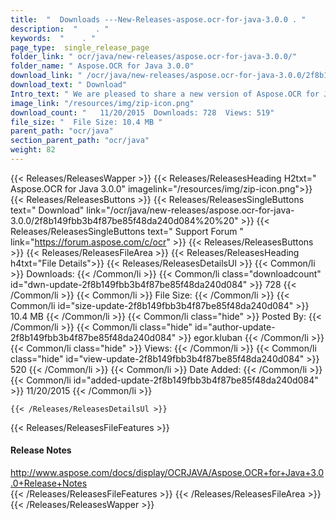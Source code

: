 ```yaml
---
title:  "  Downloads ---New-Releases-aspose.ocr-for-java-3.0.0 . " 
description:  "    . " 
keywords:  "    . " 
page_type:  single_release_page
folder_link: " ocr/java/new-releases/aspose.ocr-for-java-3.0.0/"
folder_name: " Aspose.OCR for Java 3.0.0"
download_link: " /ocr/java/new-releases/aspose.ocr-for-java-3.0.0/2f8b149fbb3b4f87be85f48da240d084"
download_text: " Download"
Intro_text: " We are pleased to share a new version of Aspose.OCR for Java with following impr..."
image_link: "/resources/img/zip-icon.png"
download_count: "   11/20/2015  Downloads: 728  Views: 519"
file_size: "  File Size: 10.4 MB "
parent_path: "ocr/java"
section_parent_path: "ocr/java"
weight: 82 
---
```


{{< Releases/ReleasesWapper >}}
  {{< Releases/ReleasesHeading H2txt=" Aspose.OCR for Java 3.0.0" imagelink="/resources/img/zip-icon.png">}}
  {{< Releases/ReleasesButtons >}}
    {{< Releases/ReleasesSingleButtons text=" Download" link="/ocr/java/new-releases/aspose.ocr-for-java-3.0.0/2f8b149fbb3b4f87be85f48da240d084%20%20" >}}
    {{< Releases/ReleasesSingleButtons text=" Support Forum " link="https://forum.aspose.com/c/ocr" >}}
  {{< Releases/ReleasesButtons >}}
  {{< Releases/ReleasesFileArea >}}
    {{< Releases/ReleasesHeading h4txt="File Details">}}
    {{< Releases/ReleasesDetailsUl >}}
            {{< Common/li  >}} Downloads: {{< /Common/li >}} 
      {{< Common/li class="downloadcount" id="dwn-update-2f8b149fbb3b4f87be85f48da240d084" >}} 728 {{< /Common/li >}} 
      {{< Common/li  >}} File Size: {{< /Common/li >}} 
      {{< Common/li id="size-update-2f8b149fbb3b4f87be85f48da240d084" >}} 10.4 MB {{< /Common/li >}} 
      {{< Common/li  class="hide" >}} Posted By: {{< /Common/li >}} 
      {{< Common/li class="hide" id="author-update-2f8b149fbb3b4f87be85f48da240d084" >}} egor.kluban {{< /Common/li >}} 
      {{< Common/li class="hide"  >}} Views: {{< /Common/li >}} 
      {{< Common/li class="hide" id="view-update-2f8b149fbb3b4f87be85f48da240d084" >}} 520 {{< /Common/li >}} 
      {{< Common/li  >}} Date Added: {{< /Common/li >}} 
      {{< Common/li id="added-update-2f8b149fbb3b4f87be85f48da240d084" >}} 11/20/2015 {{< /Common/li >}} 

    {{< /Releases/ReleasesDetailsUl >}}

  {{< Releases/ReleasesFileFeatures >}}
      <h4>Release Notes</h4><div><a href="http://www.aspose.com/docs/display/OCRJAVA/Aspose.OCR+for+Java+3.0.0+Release+Notes">http://www.aspose.com/docs/display/OCRJAVA/Aspose.OCR+for+Java+3.0.0+Release+Notes</a></div>
  {{< /Releases/ReleasesFileFeatures >}}
 {{< /Releases/ReleasesFileArea >}}
{{< /Releases/ReleasesWapper >}}


